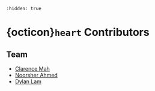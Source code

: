 ```{toctree}
:hidden: true
```

# {octicon}`heart` Contributors

## Team
- [Clarence Mah](https://clarencemah.me)
- [Noorsher Ahmed](https://github.com/noor01)
- [Dylan Lam](https://github.com/dylanclam12)
